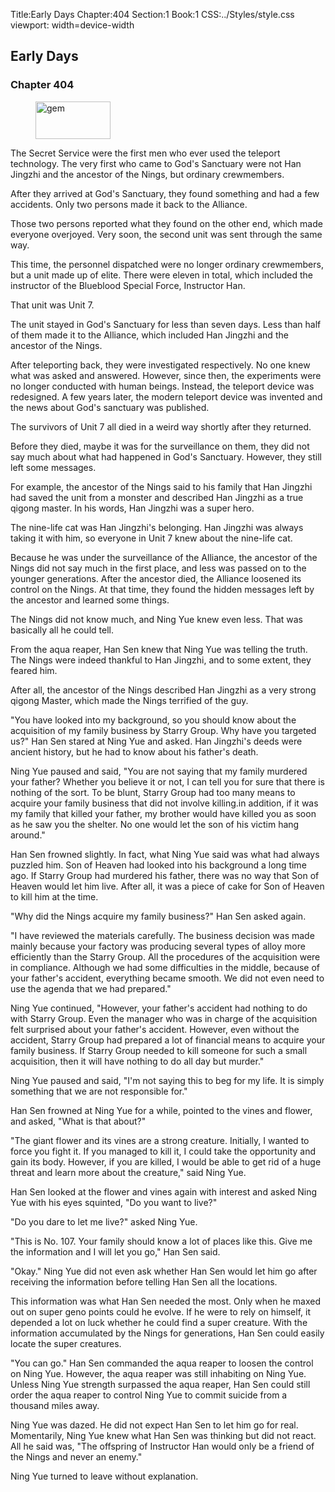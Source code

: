 Title:Early Days 
Chapter:404 
Section:1 
Book:1 
CSS:../Styles/style.css 
viewport: width=device-width
  
## Early Days
### Chapter 404 
<figure>
	<img src="../Images/gem.gif" alt="gem" id="gem" width="120" height="60" />
</figure>
  

  
  The Secret Service were the first men who ever used the teleport technology. The very first who came to God's Sanctuary were not Han Jingzhi and the ancestor of the Nings, but ordinary crewmembers.

After they arrived at God's Sanctuary, they found something and had a few accidents. Only two persons made it back to the Alliance.

Those two persons reported what they found on the other end, which made everyone overjoyed. Very soon, the second unit was sent through the same way.

This time, the personnel dispatched were no longer ordinary crewmembers, but a unit made up of elite. There were eleven in total, which included the instructor of the Blueblood Special Force, Instructor Han.

That unit was Unit 7.

The unit stayed in God's Sanctuary for less than seven days. Less than half of them made it to the Alliance, which included Han Jingzhi and the ancestor of the Nings.

After teleporting back, they were investigated respectively. No one knew what was asked and answered. However, since then, the experiments were no longer conducted with human beings. Instead, the teleport device was redesigned. A few years later, the modern teleport device was invented and the news about God's sanctuary was published.

The survivors of Unit 7 all died in a weird way shortly after they returned.

Before they died, maybe it was for the surveillance on them, they did not say much about what had happened in God's Sanctuary. However, they still left some messages.

For example, the ancestor of the Nings said to his family that Han Jingzhi had saved the unit from a monster and described Han Jingzhi as a true qigong master. In his words, Han Jingzhi was a super hero.

The nine-life cat was Han Jingzhi's belonging. Han Jingzhi was always taking it with him, so everyone in Unit 7 knew about the nine-life cat.

Because he was under the surveillance of the Alliance, the ancestor of the Nings did not say much in the first place, and less was passed on to the younger generations. After the ancestor died, the Alliance loosened its control on the Nings. At that time, they found the hidden messages left by the ancestor and learned some things.

The Nings did not know much, and Ning Yue knew even less. That was basically all he could tell.

From the aqua reaper, Han Sen knew that Ning Yue was telling the truth. The Nings were indeed thankful to Han Jingzhi, and to some extent, they feared him.

After all, the ancestor of the Nings described Han Jingzhi as a very strong qigong Master, which made the Nings terrified of the guy.

"You have looked into my background, so you should know about the acquisition of my family business by Starry Group. Why have you targeted us?" Han Sen stared at Ning Yue and asked. Han Jingzhi's deeds were ancient history, but he had to know about his father's death.

Ning Yue paused and said, "You are not saying that my family murdered your father? Whether you believe it or not, I can tell you for sure that there is nothing of the sort. To be blunt, Starry Group had too many means to acquire your family business that did not involve killing.in addition, if it was my family that killed your father, my brother would have killed you as soon as he saw you the shelter. No one would let the son of his victim hang around."

Han Sen frowned slightly. In fact, what Ning Yue said was what had always puzzled him. Son of Heaven had looked into his background a long time ago. If Starry Group had murdered his father, there was no way that Son of Heaven would let him live. After all, it was a piece of cake for Son of Heaven to kill him at the time.

"Why did the Nings acquire my family business?" Han Sen asked again.

"I have reviewed the materials carefully. The business decision was made mainly because your factory was producing several types of alloy more efficiently than the Starry Group. All the procedures of the acquisition were in compliance. Although we had some difficulties in the middle, because of your father's accident, everything became smooth. We did not even need to use the agenda that we had prepared."

Ning Yue continued, "However, your father's accident had nothing to do with Starry Group. Even the manager who was in charge of the acquisition felt surprised about your father's accident. However, even without the accident, Starry Group had prepared a lot of financial means to acquire your family business. If Starry Group needed to kill someone for such a small acquisition, then it will have nothing to do all day but murder."

Ning Yue paused and said, "I'm not saying this to beg for my life. It is simply something that we are not responsible for."

Han Sen frowned at Ning Yue for a while, pointed to the vines and flower, and asked, "What is that about?"

"The giant flower and its vines are a strong creature. Initially, I wanted to force you fight it. If you managed to kill it, I could take the opportunity and gain its body. However, if you are killed, I would be able to get rid of a huge threat and learn more about the creature," said Ning Yue.

Han Sen looked at the flower and vines again with interest and asked Ning Yue with his eyes squinted, "Do you want to live?"

"Do you dare to let me live?" asked Ning Yue.

"This is No. 107. Your family should know a lot of places like this. Give me the information and I will let you go," Han Sen said.

"Okay." Ning Yue did not even ask whether Han Sen would let him go after receiving the information before telling Han Sen all the locations.

This information was what Han Sen needed the most. Only when he maxed out on super geno points could he evolve. If he were to rely on himself, it depended a lot on luck whether he could find a super creature. With the information accumulated by the Nings for generations, Han Sen could easily locate the super creatures.

"You can go." Han Sen commanded the aqua reaper to loosen the control on Ning Yue. However, the aqua reaper was still inhabiting on Ning Yue. Unless Ning Yue strength surpassed the aqua reaper, Han Sen could still order the aqua reaper to control Ning Yue to commit suicide from a thousand miles away.

Ning Yue was dazed. He did not expect Han Sen to let him go for real. Momentarily, Ning Yue knew what Han Sen was thinking but did not react. All he said was, "The offspring of Instructor Han would only be a friend of the Nings and never an enemy."

Ning Yue turned to leave without explanation.
